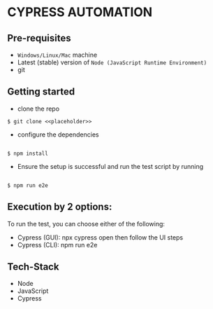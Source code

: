 # CYPRESS AUTOMATION

## Pre-requisites

- `Windows/Linux/Mac` machine
- Latest (stable) version of `Node (JavaScript Runtime Environment)`
- git

## Getting started

- clone the repo
```
$ git clone <<placeholder>>

```


- configure the dependencies
```

$ npm install

```


- Ensure the setup is successful and run the test script by running

```

$ npm run e2e

```


## Execution by 2 options:

To run the test, you can choose either of the following:

- Cypress (GUI): npx cypress open then follow the UI steps
- Cypress (CLI):  npm run e2e


## Tech-Stack

- Node
- JavaScript
- Cypress
```
